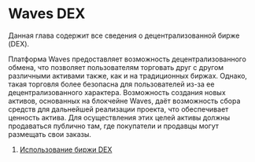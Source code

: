 # Waves DEX

Данная глава содержит все сведения о децентрализованной бирже \(DEX\).

Платформа Waves предоставляет возможность децентрализованного обмена, что позволяет пользователям торговать друг с другом различными активами также, как и на традиционных биржах. Однако, такая торговля более безопасна для пользователей из-за ее децентрализованного характера. Возможность создания новых активов, основанных на блокчейне Waves, даёт возможность сбора средств для дальнейшей реализации проекта, что обеспечивает ценность актива. Для осуществления этих целей активы должны продаваться публично там, где покупатели и продавцы могут размещать свои заказы.

1. [Использование биржи DEX](waves-dex/start-trading-using-the-waves-dex.md)
